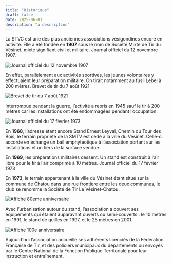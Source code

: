 ```yaml
---
title: "Historique"
draft: false
date: 2025-06-01
description: "a description"
---
```



La STVC est une des plus anciennes associations vésigondines encore en activité. Elle a été fondée en **1907** sous le nom de Société Mixte de Tir du Vésinet, mixte signifiant civil et militaire.
Journal officiel du 12 novembre 1907.

<img src="/images/historique/1.jpg" alt="Journal officiel du 12 novembre 1907">

En effet, parallèlement aux activités sportives, les jeunes volontaires y effectuaient leur préparation militaire. On tirait notamment au fusil Lebel à 200 mètres.
Brevet de tir du 7 août 1921

<img src="/images/historique/BrevetDeTir.jpg" alt="Brevet de tir du 7 août 1921">

Interrompue pendant la guerre, l’activité a repris en 1945 sauf le tir à 200 mètres car les installations ont été endommagées pendant l’occupation.

<img src="/images/historique/2.jpg" alt="Journal officiel du 17 février 1973">

En **1968**, l’adresse étant encore Stand Ernest Leyval, Chemin du Tour des Bois, le terrain propriété de la SMTV est cédé à la ville du Vésinet. Celle-ci accorde en échange un bail emphytéotique à l’association portant sur les installations et un tiers de la surface vendue.

En **1969**, les préparations militaires cessent. Un stand est construit à l’air libre pour le tir à l’air comprimé à 10 mètres.
Journal officiel du 17 février 1973

En **1973**, le terrain appartenant à la ville du Vésinet étant situé sur la commune de Chatou dans une rue frontière entre les deux communes, le club se renomme la Société de Tir Le Vésinet-Chatou.

<img src="/images/historique/80e anniv.jpg" alt="Affiche 80eme anniversaire">

Avec l’urbanisation autour du stand, l’association a couvert ses équipements qui étaient auparavant ouverts ou semi-couverts : le 10 mètres en 1991, le stand de quilles en 1997, et le 25 mètres en 2001.

<img src="/images/historique/100e anniv.jpg" alt="Affiche 100e anniversaire">

Aujourd'hui l’association accueille ses adhérents licenciés de la Fédération Française de Tir, et des policiers municipaux du départements ou envoyés par le Centre National de la Fonction Publique Territoriale pour leur instruction et entraînement.

